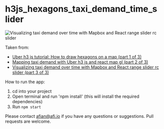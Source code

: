 # h3js_hexagons_taxi_demand_time_slider

![Visualizing taxi demand over time with Mapbox and React range slider rc slider](https://drive.google.com/uc?id=14SSXOLhCNMfDMyOrtmOZfEg_WnWcrfLZ "Visualizing taxi demand over time with Mapbox and React range slider rc slider")

Taken from: 
- [Uber h3 js tutorial: How to draw hexagons on a map (part 1 of 3)](https://www.afi.io/blog/uber-h3-js-tutorial-how-to-draw-hexagons-on-a-map/)
- [Mapping taxi demand with Uber h3 js and react map gl (part 2 of 3)](https://blog.afi.io/blog/mapping-taxi-demand-with-uber-h3-js-and-react-map-gl/)
- [Visualizing taxi demand over time with Mapbox and React range slider rc slider (part 3 of 3)](https://afi.io/blog/visualizing-taxi-demand-over-time-with-mapbox-and-react-slider-rc-slider/)

 How to run the app:
 1. cd into your project
 2. Open terminal and run 'npm install' (this will install the required dependencies)
 3. Run `npm start`

Please contact afian@afi.io if you have any questions or suggestions. Pull requests are welcome.
